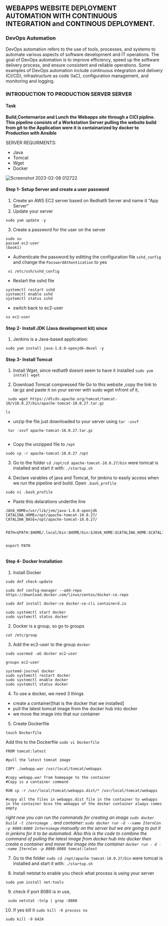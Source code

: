 ## WEBAPPS WEBSITE DEPLOYMENT AUTOMATION WITH CONTINUOUS INTEGRATION and CONTINOUS DEPLOYMENT. 
### DevOps Automation

DevOps automation refers to the use of tools, processes, and systems to automate various aspects of software development and IT operations. The goal of DevOps automation is to improve efficiency, speed up the software delivery process, and ensure consistent and reliable operations. Some examples of DevOps automation include continuous integration and delivery (CI/CD), infrastructure as code (IaC), configuration management, and monitoring and logging.


### INTRODUCTION TO PRODUCTION SERVER SERVER

#### Task
**Build,Conternarize and Lunch the Webapps site through a CICI pipline. This pipeline consists of a Workstation Server pulling the website build from git to the Application were it is containarized by docker to Production with Ansible** 

SERVER REQUIRMENTS:
- Java
- Tomcat
- Wget
- Docker

![Screenshot 2023-02-08 012722](https://user-images.githubusercontent.com/101978292/217397916-0c21b85c-73fa-449a-b23a-a810280d2221.jpg)


#### Step 1- Setup Server and create a user password
1. Create an AWS EC2 server based on Redhat9 Server and name it "App Server"
2. Update your server

```
sudo yum update -y
```

3. Create a password for the user on the server

```
sudo su
passwd ec2-user 
(book1)
```

- Authenticate the password by editting the configuration file `sshd_config` and change the `PasswordAthentication` to yes 

```
 vi /etc/ssh/sshd_config

```
- Restart the sshd file
```
systemctl restart sshd
systemctl enable sshd
systemctl status sshd

```
- switch back to ec2-user
```
su ec2-user
```
#### Step 2- Install JDK (Java development kit) since 

1. Jenkins is a Java-based application:

```
sudo yum install java-1.8.0-openjdk-devel -y
```
#### Step 3- Install Tomcat
1. Install Wget, since redhat9 doesnt seem to have it installed `sudo yum install wget`

2.  Download Tomcat compressed file
Go to this website   ,copy the link to tar.gz and paste it on your server with sudo wget infront of it,

```
 sudo wget https://dlcdn.apache.org/tomcat/tomcat-10/v10.0.27/bin/apache-tomcat-10.0.27.tar.gz

ls

```
- unzip the file just downloaded to your server using `tar -zxvf`
```
 tar -zxvf apache-tomcat-10.0.27.tar.gz
 

```

- Copy the unzipped file to `/opt`

```
sudo cp -r apache-tomcat-10.0.27 /opt

```
3. Go to the folder `cd /opt/cd apache-tomcat-10.0.27/bin`
were tomcat is installed and start it with: `./startup.sh`

4. Declare varables of java and Tomcat, for jenkins to easily access when we run the pipeline and build. Open `.bash_profile`

```
sudo vi .bash_profile

```
- Paste this delarations underthe line 

```
JAVA_HOME=/usr/lib/jvm/java-1.8.0-openjdk
CATALINA_HOME=/opt/apache-tomcat-10.0.27/
CATALINA_BASE=/opt/apache-tomcat-10.0.27/


PATH=$PATH:$HOME/.local/bin:$HOME/bin:$JAVA_HOME:$CATALINA_HOME:$CATALINA_BASE


export PATH


```
#### Step 4- Docker Installation

1. Install Docker
```
sudo dnf check-update

sudo dnf config-manager --add-repo https://download.docker.com/linux/centos/docker-ce.repo

sudo dnf install docker-ce docker-ce-cli containerd.io

sudo systemctl start docker
sudo systemctl status docker

```

2. Docker is a group, so go to groups
```
cat /etc/group
```
3. Add the ec2-user to the group `docker`

```
sudo usermod -aG docker ec2-user

groups ec2-user

systemd-journal docker
sudo systemctl restart docker
sudo systemctl enable docker
sudo systemctl status docker

```
4. To use a docker, we need 3 things
- create a container[that is the docker that we installed]
- pull the latest tomcat image from the docker hub into docker
-  we move the image into that our container


5. Create Dockerfile 

```
touch Dockerfile

```
Add this to the Dockerfile `sudo vi Dockerfile`

```
FROM tomcat:latest 

#pull the latest tomcat image

COPY ./webapp.war /usr/local/tomcat/webapps

#copy webapp.war from homepage to the container
#Copy is a container command

RUN cp -r /usr/local/tomcat/webapps.dist/* /usr/local/tomcat/webapps

#copy all the files in webapps.dist file in the container to webapps in the container bcos the webapps of the docker container always comes empty

```
*right now you can run the commands for creating an image  `sudo docker build -t iternimage .`  and container: `sudo docker run -d --name IternCon -p 8080:8080 Internimage` manually on the server but we are going to put it in jenkins for it to be automated. Also this is the code to combine the command of pulling the latest image from docker hub into docker then create a container and move the image into the container `docker run - d --name IternCon -p 8080:8080 tomcat:latest`*

7. Go to the folder `sudo cd /opt/apache-tomcat-10.0.27/bin`
were tomcat is installed and start it with: `./startup.sh`

8. Install  netstat to enable you check what process is using your server

```
sudo yum install net-tools 
```

9. check if port 8080 is in use, 

```
 sudo netstat -tnlp | grep :8080
```

10. If yes kill it `sudo kill -9 process no`

```
sudo kill -9 6424
```
